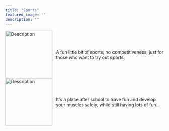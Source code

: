 ```yaml
---
title: "Sports"
featured_image: ''
description: ""
---
```

<div style="display: flex; align-items: center;">
  <img src="https://th.bing.com/th/id/OIP.QWzwH-HQ79LOT8XNRPU4iwHaD_?w=327&h=180&c=7&r=0&o=5&dpr=1.3&pid=1.7" alt="Description" style="width: 150px; margin-right: 10px;">
  <p>A fun little bit of sports; no competitiveness, just for those who want to try out sports.</p>
</div>

<div style="display: flex; align-items: center;">
  <img src="https://th.bing.com/th/id/R.15cebc5d4f0657c8845656f5b4d3afa7?rik=NQIa%2f1ZVqakGww&riu=http%3a%2f%2fpngimg.com%2fuploads%2fpowerlifting%2fpowerlifting_PNG5.png&ehk=w9RqIOjbyxuxARDqXff%2bIyqy3qRbIM9cQYSIsMlLoIg%3d&risl=&pid=ImgRaw&r=0" alt="Description" style="width: 150px; margin-right: 10px;">
  <p>It's a place after school to have fun and develop your muscles safely, while still having lots of fun..</p>
</div>